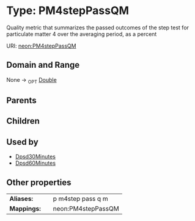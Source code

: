 
# Type: PM4stepPassQM


Quality metric that summarizes the passed outcomes of the step test for particulate matter 4 over the averaging period, as a percent

URI: [neon:PM4stepPassQM](https://data.neonscience.org/PM4stepPassQM)


## Domain and Range

None ->  <sub>OPT</sub> [Double](types/Double.md)

## Parents


## Children


## Used by

 * [Dpsd30Minutes](Dpsd30Minutes.md)
 * [Dpsd60Minutes](Dpsd60Minutes.md)

## Other properties

|  |  |  |
| --- | --- | --- |
| **Aliases:** | | p m4step pass q m |
| **Mappings:** | | neon:PM4stepPassQM |

